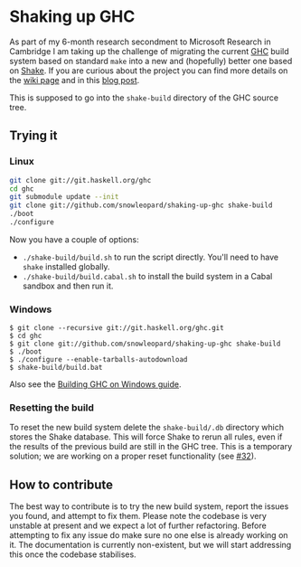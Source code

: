 Shaking up GHC
==============

As part of my 6-month research secondment to Microsoft Research in Cambridge
I am taking up the challenge of migrating the current [GHC][ghc] build system
based on standard `make` into a new and (hopefully) better one based on
[Shake][shake]. If you are curious about the project you can find more details
on the [wiki page][ghc-shake-wiki] and in this [blog post][shake-blog-post].

This is supposed to go into the `shake-build` directory of the GHC source tree.





Trying it
---------

### Linux

```bash
git clone git://git.haskell.org/ghc
cd ghc
git submodule update --init
git clone git://github.com/snowleopard/shaking-up-ghc shake-build
./boot
./configure
```

Now you have a couple of options:

- `./shake-build/build.sh` to run the script directly. You'll need to have
  `shake` installed globally.
- `./shake-build/build.cabal.sh` to install the build system in a Cabal sandbox
  and then run it.



### Windows

```
$ git clone --recursive git://git.haskell.org/ghc.git
$ cd ghc
$ git clone git://github.com/snowleopard/shaking-up-ghc shake-build
$ ./boot
$ ./configure --enable-tarballs-autodownload
$ shake-build/build.bat
```
Also see the [Building GHC on Windows guide][ghc-windows-building-guide].


### Resetting the build

To reset the new build system delete the `shake-build/.db` directory which stores the Shake database. This will force Shake to rerun all rules, even if the results of the previous build are still in the GHC tree. This is a temporary solution; we are working on a proper reset functionality (see [#32](https://github.com/snowleopard/shaking-up-ghc/issues/32)).


How to contribute
-----------------

The best way to contribute is to try the new build system, report the issues
you found, and attempt to fix them. Please note the codebase is very unstable
at present and we expect a lot of further refactoring. Before attempting to
fix any issue do make sure no one else is already working on it. The
documentation is currently non-existent, but we will start addressing this
once the codebase stabilises.





[ghc-shake-wiki]: https://ghc.haskell.org/trac/ghc/wiki/Building/Shake
[ghc-windows-building-guide]: https://ghc.haskell.org/trac/ghc/wiki/Building/Preparation/Windows
[ghc]: https://en.wikipedia.org/wiki/Glasgow_Haskell_Compiler
[shake-blog-post]: https://blogs.ncl.ac.uk/andreymokhov/shaking-up-ghc
[shake]: https://github.com/ndmitchell/shake/blob/master/README.md
